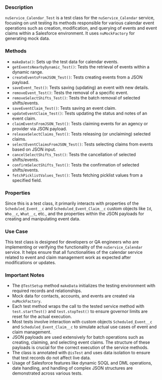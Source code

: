### Description
`nuService_Calendar_Test` is a test class for the `nuService_Calendar` service, focusing on unit testing its methods responsible for various calendar event operations such as creation, modification, and querying of events and event claims within a Salesforce environment. It uses `nuMockFactory` for generating mock data.

### Methods

- `makeData()`: Sets up the test data for calendar events.
- `getEventsNearbyDynamic_Test()`: Tests the retrieval of events within a dynamic range.
- `createEventsFromJSON_Test()`: Tests creating events from a JSON payload.
- `saveEvent_Test()`: Tests saving (updating) an event with new details.
- `removeEvent_Test()`: Tests the removal of a specific event.
- `removeSelectShifts_Test()`: Tests the batch removal of selected shifts/events.
- `saveEventClaim_Test()`: Tests saving an event claim.
- `updateEventClaim_Test()`: Tests updating the status and notes of an event claim.
- `claimEventsFromJSON_Test()`: Tests claiming events for an agency or provider via JSON payload.
- `releaseSelectClaims_Test()`: Tests releasing (or unclaiming) selected claims.
- `selectEventClaimsFromJSON_Test()`: Tests selecting claims from events based on JSON input.
- `cancelSelectShifts_Test()`: Tests the cancellation of selected shifts/events.
- `confirmSelectShifts_Test()`: Tests the confirmation of selected shifts/events.
- `fetchPicklistValues_Test()`: Tests fetching picklist values from a specified field.

### Properties
Since this is a test class, it primarily interacts with properties of the `Scheduled_Event__c` and `Scheduled_Event_Claim__c` custom objects like `Id`, `Who__c`, `What__c`, etc., and the properties within the JSON payloads for creating and manipulating event data.

### Use Case
This test class is designed for developers or QA engineers who are implementing or verifying the functionality of the `nuService_Calendar` service. It helps ensure that all functionalities of the calendar service related to event and claim management work as expected after modifications or updates.

### Important Notes
- The `@TestSetup` method `makeData` initializes the testing environment with required records and relationships.
- Mock data for contacts, accounts, and events are created via `nuMockFactory`.
- Each test method wraps the call to the tested service method with `test.startTest()` and `test.stopTest()` to ensure governor limits are reset for the actual execution.
- Most tests involve interaction with custom objects `Scheduled_Event__c` and `Scheduled_Event_Claim__c` to simulate actual use cases of event and claim management.
- JSON payloads are used extensively for batch operations such as creating, claiming, and selecting event claims. The structure of these payloads is crucial for the correct execution of the service methods.
- The class is annotated with `@isTest` and uses data isolation to ensure that test records do not affect live data.
- Usage of Salesforce features like dynamic SOQL and DML operations, date handling, and handling of complex JSON structures are demonstrated across various tests.
